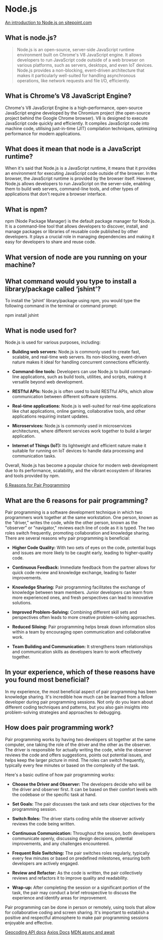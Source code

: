 # Node.js

[An introduction to Node.js on sitepoint.com](https://www.sitepoint.com/an-introduction-to-node-js)

## What is node.js?

> Node.js is an open-source, server-side JavaScript runtime environment built on Chrome's V8 JavaScript engine. It allows developers to run JavaScript code outside of a web browser on various platforms, such as servers, desktops, and even IoT devices. Node.js provides a non-blocking, event-driven architecture that makes it particularly well-suited for handling asynchronous operations, like network requests and file I/O, efficiently.

## What is Chrome’s V8 JavaScript Engine?

Chrome's V8 JavaScript Engine is a high-performance, open-source JavaScript engine developed by the Chromium project (the open-source project behind the Google Chrome browser). V8 is designed to execute JavaScript code quickly and efficiently. It compiles JavaScript code into machine code, utilising just-in-time (JIT) compilation techniques, optimizing performance for modern applications.

## What does it mean that node is a JavaScript runtime?

When it's said that Node.js is a JavaScript runtime, it means that it provides an environment for executing JavaScript code outside of the browser. In the browser, the JavaScript runtime is provided by the browser itself. However, Node.js allows developers to run JavaScript on the server-side, enabling them to build web servers, command-line tools, and other types of applications that don't require a browser interface.

## What is npm?

npm (Node Package Manager) is the default package manager for Node.js. It is a command-line tool that allows developers to discover, install, and manage packages or libraries of reusable code published by other developers. It plays a crucial role in managing dependencies and making it easy for developers to share and reuse code.

## What version of node are you running on your machine?


## What command would you type to install a library/package called ‘jshint’?

To install the 'jshint' library/package using npm, you would type the following command in the terminal or command prompt:

npm install jshint

## What is node used for?

Node.js is used for various purposes, including:

- **Building web servers:** Node.js is commonly used to create fast, scalable, and real-time web servers. Its non-blocking, event-driven nature makes it ideal for handling concurrent connections efficiently.

- **Command-line tools:** Developers can use Node.js to build command-line applications, such as build tools, utilities, and scripts, making it versatile beyond web development.

- **RESTful APIs:** Node.js is often used to build RESTful APIs, which allow communication between different software systems.

- **Real-time applications:** Node.js is well-suited for real-time applications like chat applications, online gaming, collaborative tools, and other applications requiring instant updates.

- **Microservices:** Node.js is commonly used in microservices architectures, where different services work together to build a larger application.

- **Internet of Things (IoT):** Its lightweight and efficient nature make it suitable for running on IoT devices to handle data processing and communication tasks.

Overall, Node.js has become a popular choice for modern web development due to its performance, scalability, and the vibrant ecosystem of libraries and tools provided by npm.

[6 Reasons for Pair Programming](https://www.codefellows.org/blog/6-reasons-for-pair-programming/)

## What are the 6 reasons for pair programming?

Pair programming is a software development technique in which two programmers work together at the same workstation. One person, known as the "driver," writes the code, while the other person, known as the "observer" or "navigator," reviews each line of code as it is typed. The two roles switch frequently, promoting collaboration and knowledge sharing. There are several reasons why pair programming is beneficial:

- **Higher Code Quality:** With two sets of eyes on the code, potential bugs and issues are more likely to be caught early, leading to higher-quality code.

- **Continuous Feedback:** Immediate feedback from the partner allows for quick code review and knowledge exchange, leading to faster improvements.

- **Knowledge Sharing:** Pair programming facilitates the exchange of knowledge between team members. Junior developers can learn from more experienced ones, and fresh perspectives can lead to innovative solutions.

- **Improved Problem-Solving:** Combining different skill sets and perspectives often leads to more creative problem-solving approaches.

- **Reduced Siloing:** Pair programming helps break down information silos within a team by encouraging open communication and collaborative work.

- **Team Building and Communication:** It strengthens team relationships and communication skills as developers learn to work effectively together.

## In your experience, which of these reasons have you found most beneficial?

In my experience, the most beneficial aspect of pair programming has been knowledge sharing. It's incredible how much can be learned from a fellow developer during pair programming sessions. Not only do you learn about different coding techniques and patterns, but you also gain insights into problem-solving strategies and approaches to debugging.

## How does pair programming work?

Pair programming works by having two developers sit together at the same computer, one taking the role of the driver and the other as the observer. The driver is responsible for actually writing the code, while the observer reviews the code and offers suggestions, points out potential issues, and helps keep the larger picture in mind. The roles can switch frequently, typically every few minutes or based on the complexity of the task.

Here's a basic outline of how pair programming works:

- **Choose the Driver and Observer:** The developers decide who will be the driver and observer first. It can be based on their comfort levels with the codebase or the specific task at hand.

- **Set Goals:** The pair discusses the task and sets clear objectives for the programming session.

- **Switch Roles:** The driver starts coding while the observer actively reviews the code being written.

- **Continuous Communication:** Throughout the session, both developers communicate openly, discussing design decisions, potential improvements, and any challenges encountered.

- **Frequent Role Switching:** The pair switches roles regularly, typically every few minutes or based on predefined milestones, ensuring both developers are actively engaged.

- **Review and Refactor:** As the code is written, the pair collectively reviews and refactors it to improve quality and readability.

- **Wrap-up:** After completing the session or a significant portion of the task, the pair may conduct a brief retrospective to discuss the experience and identify areas for improvement.

Pair programming can be done in person or remotely, using tools that allow for collaborative coding and screen sharing. It's important to establish a positive and respectful atmosphere to make pair programming sessions enjoyable and effective.

[Geocoding API docs](https://locationiq.com/)
[Axios Docs](https://www.npmjs.com/package/axios)
[MDN async and await](https://developer.mozilla.org/en-US/docs/Learn/JavaScript/Asynchronous/Async_await)